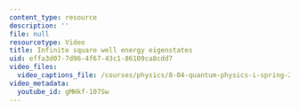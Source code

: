 ```yaml
---
content_type: resource
description: ''
file: null
resourcetype: Video
title: Infinite square well energy eigenstates
uid: effa3d07-7d96-4f67-43c1-86109ca8cdd7
video_files:
  video_captions_file: /courses/physics/8-04-quantum-physics-i-spring-2016/video-lectures/part-2/infinite-square-well-energy-eigenstates/gMHkf-107Sw.vtt
video_metadata:
  youtube_id: gMHkf-107Sw
---
```

